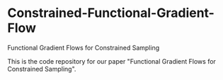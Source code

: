 # Constrained-Functional-Gradient-Flow
Functional Gradient Flows for Constrained Sampling

This is the code repository for our paper "Functional Gradient Flows for Constrained Sampling".
